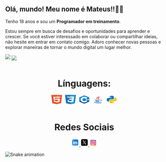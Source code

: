 ## Olá, mundo! Meu nome é <strong>Mateus</strong>!!🧑‍💻


Tenho 18 anos e sou um <strong>Programador em treinamento</strong>.

Estou sempre em busca de desafios e oportunidades para aprender e crescer. Se você estiver interessado em colaborar ou compartilhar ideias, não hesite em entrar em contato comigo. Adoro conhecer novas pessoas e explorar maneiras de tornar o mundo digital um lugar melhor.


<div>
  
  <img height="145rem" src="https://github-readme-stats.vercel.app/api?username=Tue-GBS&theme=rose_pine_icons=true"/>
  <a href="https://github.com/Tue-GBS/github-readme-stats"><img align="center" src="https://github-readme-stats.vercel.app/api/top-langs/?username=Tue-GBS&layout=compact&theme=rose_pine_border=true" /></a>

</div>


<div  align="center"> 
  <div style="display: inline_block"><br>
    <h1 align="center">Línguagens:</h1>
    <img align="center" height="30" width="40" alt="html-icon" src="https://raw.githubusercontent.com/devicons/devicon/master/icons/html5/html5-original.svg">
    <img align="center" height="30" width="40" alt="css-icon" src="https://raw.githubusercontent.com/devicons/devicon/master/icons/css3/css3-original.svg">
    <img align="center" height="30" width="40" alt="html-icon" src="c.png">
    <img align="center" height="30" width="40" alt="html-icon" src="java.png"> 
    <img align="center" height="30" width="40" alt="html-icon" src="python.png"> 
   </div>
    <br>
  
  <h1 align="center">Redes Sociais</h1>
    <a href = "https://www.linkedin.com/in/mateus-gon%C3%A7alves61/">
      <img width="25" src="linkedin.png">
    </a>
    <a href = "https://twitter.com/Tue_Dev">
        <img width="25" src="twitterxx.png">
    </a>
    <a href = "https://www.instagram.com/tue_gbs/">
      <img width="25" src="instagram.png">
    </a>
</div>
  
![Snake animation](https://github.com/LuigiGF/LuigiGF/blob/output/github-contribution-grid-snake.svg)

